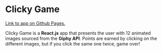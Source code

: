 # Clicky Game

[Link to app on Github Pages.](https://krieg2.github.io/Clicky-Game/)

Clicky Game is a **React.js** app that presents the user with 12 animated images sourced from the **Giphy API**. Points are earned by clicking on the different images, but if you click the same one twice, game over!